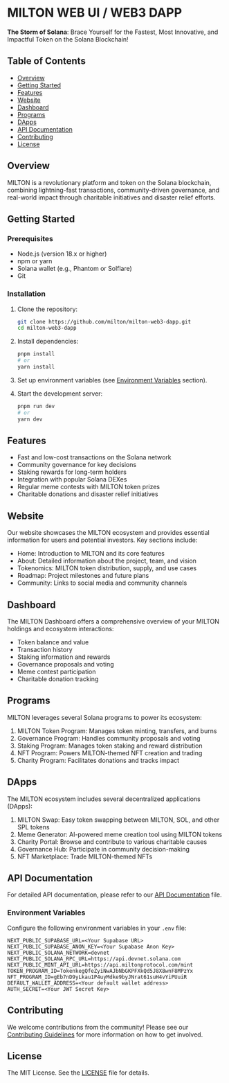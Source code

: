 # MILTON WEB UI / WEB3 DAPP

**The Storm of Solana**: Brace Yourself for the Fastest, Most Innovative, and Impactful Token on the Solana Blockchain!

## Table of Contents

- [Overview](#overview)
- [Getting Started](#getting-started)
- [Features](#features)
- [Website](#website)
- [Dashboard](#dashboard)
- [Programs](#programs)
- [DApps](#dapps)
- [API Documentation](#api-documentation)
- [Contributing](#contributing)
- [License](#license)

## Overview

MILTON is a revolutionary platform and token on the Solana blockchain, combining lightning-fast transactions, community-driven governance, and real-world impact through charitable initiatives and disaster relief efforts.

## Getting Started

### Prerequisites

- Node.js (version 18.x or higher)
- npm or yarn
- Solana wallet (e.g., Phantom or Solflare)
- Git

### Installation

1. Clone the repository:
   ```bash
   git clone https://github.com/milton/milton-web3-dapp.git
   cd milton-web3-dapp
   ```

2. Install dependencies:
   ```bash
   pnpm install
   # or
   yarn install
   ```

3. Set up environment variables (see [Environment Variables](#environment-variables) section).

4. Start the development server:
   ```bash
   pnpm run dev
   # or
   yarn dev
   ```

## Features

- Fast and low-cost transactions on the Solana network
- Community governance for key decisions
- Staking rewards for long-term holders
- Integration with popular Solana DEXes
- Regular meme contests with MILTON token prizes
- Charitable donations and disaster relief initiatives

## Website

Our website showcases the MILTON ecosystem and provides essential information for users and potential investors. Key sections include:

- Home: Introduction to MILTON and its core features
- About: Detailed information about the project, team, and vision
- Tokenomics: MILTON token distribution, supply, and use cases
- Roadmap: Project milestones and future plans
- Community: Links to social media and community channels

## Dashboard

The MILTON Dashboard offers a comprehensive overview of your MILTON holdings and ecosystem interactions:

- Token balance and value
- Transaction history
- Staking information and rewards
- Governance proposals and voting
- Meme contest participation
- Charitable donation tracking

## Programs

MILTON leverages several Solana programs to power its ecosystem:

1. MILTON Token Program: Manages token minting, transfers, and burns
2. Governance Program: Handles community proposals and voting
3. Staking Program: Manages token staking and reward distribution
4. NFT Program: Powers MILTON-themed NFT creation and trading
5. Charity Program: Facilitates donations and tracks impact

## DApps

The MILTON ecosystem includes several decentralized applications (DApps):

1. MILTON Swap: Easy token swapping between MILTON, SOL, and other SPL tokens
2. Meme Generator: AI-powered meme creation tool using MILTON tokens
3. Charity Portal: Browse and contribute to various charitable causes
4. Governance Hub: Participate in community decision-making
5. NFT Marketplace: Trade MILTON-themed NFTs

## API Documentation

For detailed API documentation, please refer to our [API Documentation](API_DOCS.md) file.

### Environment Variables

Configure the following environment variables in your `.env` file:

```
NEXT_PUBLIC_SUPABASE_URL=<Your Supabase URL>
NEXT_PUBLIC_SUPABASE_ANON_KEY=<Your Supabase Anon Key>
NEXT_PUBLIC_SOLANA_NETWORK=devnet
NEXT_PUBLIC_SOLANA_RPC_URL=https://api.devnet.solana.com
NEXT_PUBLIC_MINT_API_URL=https://api.miltonprotocol.com/mint
TOKEN_PROGRAM_ID=TokenkegQfeZyiNwAJbNbGKPFXkQd5J8X8wnF8MPzYx
NFT_PROGRAM_ID=gEb7nD9yLkau1P4uyMdke9byJNrat61suH4vYiPUuiR
DEFAULT_WALLET_ADDRESS=<Your default wallet address>
AUTH_SECRET=<Your JWT Secret Key>
```

## Contributing

We welcome contributions from the community! Please see our [Contributing Guidelines](CONTRIBUTING.md) for more information on how to get involved.

## License

The MIT License. See the [LICENSE](LICENSE) file for details.